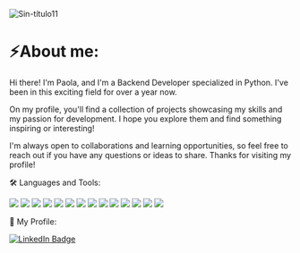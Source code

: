 ![Sin-título11](https://github.com/paoladenic/paoladenic/assets/126211693/5d400402-a867-4a2d-95d1-6a44b6c577d8)
# ⚡About me:
Hi there! I'm Paola, and I'm a Backend Developer specialized in Python. I've been in this exciting field for over a year now.

On my profile, you'll find a collection of projects showcasing my skills and my passion for development. I hope you explore them and find something inspiring or interesting!

I'm always open to collaborations and learning opportunities, so feel free to reach out if you have any questions or ideas to share. Thanks for visiting my profile!


:hammer_and_wrench: Languages and Tools:
<p>
  <a">
    <img src="https://img.shields.io/badge/python-3670A0?style=for-the-badge&logo=python&logoColor=ffdd54" />
    <img src="https://img.shields.io/badge/sqlite-%2307405e.svg?style=for-the-badge&logo=sqlite&logoColor=white" />
    <img src="https://img.shields.io/badge/django-%23092E20.svg?style=for-the-badge&logo=django&logoColor=white" />
    <img src="https://img.shields.io/badge/flask-%23000.svg?style=for-the-badge&logo=flask&logoColor=white" />
    <img src="https://img.shields.io/badge/FastAPI-005571?style=for-the-badge&logo=fastapi" />
    <img src="https://img.shields.io/badge/firebase-%23039BE5.svg?style=for-the-badge&logo=firebase" />
    <img src="https://img.shields.io/badge/git-%23F05033.svg?style=for-the-badge&logo=git&logoColor=white" />
    <img src="https://img.shields.io/badge/docker-%230db7ed.svg?style=for-the-badge&logo=docker&logoColor=white" />
    <img src="https://img.shields.io/badge/GoogleCloud-%234285F4.svg?style=for-the-badge&logo=google-cloud&logoColor=white" />
    <img src="https://img.shields.io/badge/HTML5-E34F26?style=for-the-badge&logo=html5&logoColor=white" />
    <img src="https://img.shields.io/badge/CSS-239120?&style=for-the-badge&logo=css3&logoColor=white" />
    <img src="https://img.shields.io/badge/Bootstrap-563D7C?style=for-the-badge&logo=bootstrap&logoColor=white" />
    <img src="https://img.shields.io/badge/VS%20Code%20Insiders-35b393.svg?style=for-the-badge&logo=visual-studio-code&logoColor=white" />
    <img src="https://img.shields.io/badge/Replit-DD1200?style=for-the-badge&logo=Replit&logoColor=white" />
  </a>
</p>

:page_with_curl: My Profile:
<div id="badges">
  <a href="https://www.linkedin.com/in/paoladenic/">
    <img src="https://img.shields.io/badge/LinkedIn-blue?style=for-the-badge&logo=linkedin&logoColor=white" alt="LinkedIn Badge"/>
  </a>
</div>



<!--
**paoladenic/paoladenic** is a ✨ _special_ ✨ repository because its `README.md` (this file) appears on your GitHub profile.

Here are some ideas to get you started:

- 🔭 I’m currently working on ...
- 🌱 I’m currently learning ...
- 👯 I’m looking to collaborate on ...
- 🤔 I’m looking for help with ...
- 💬 Ask me about ...
- 📫 How to reach me: ...
- 😄 Pronouns: ...
- ⚡ Fun fact: ...
-->
